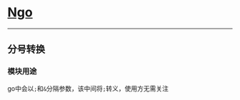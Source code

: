 # [Ngo](https://github.com/NetEase-Media/ngo)

---
## 分号转换
### 模块用途
go中会以`;`和`&`分隔参数，该中间将`;`转义，使用方无需关注